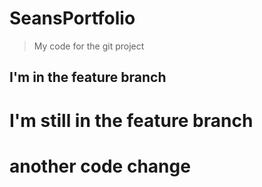# SeansPortfolio

> My code for the git project

## I'm in the feature branch

# I'm still in the feature branch

# another code change
